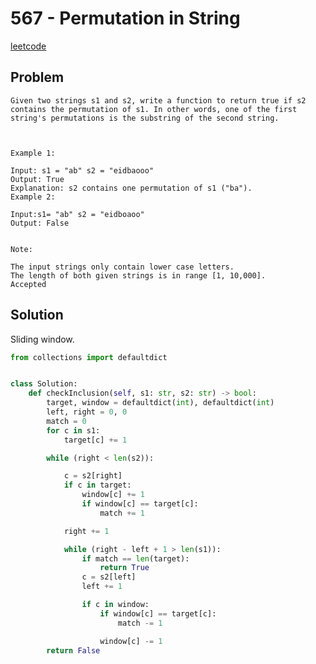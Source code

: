 # 567 - Permutation in String

[leetcode](https://leetcode.com/problems/permutation-in-string/)

## Problem

    Given two strings s1 and s2, write a function to return true if s2 contains the permutation of s1. In other words, one of the first string's permutations is the substring of the second string.
    
     
    
    Example 1:
    
    Input: s1 = "ab" s2 = "eidbaooo"
    Output: True
    Explanation: s2 contains one permutation of s1 ("ba").
    Example 2:
    
    Input:s1= "ab" s2 = "eidboaoo"
    Output: False
     
    
    Note:
    
    The input strings only contain lower case letters.
    The length of both given strings is in range [1, 10,000].
    Accepted

## Solution

Sliding window.

```python
from collections import defaultdict


class Solution:
    def checkInclusion(self, s1: str, s2: str) -> bool:
        target, window = defaultdict(int), defaultdict(int)
        left, right = 0, 0
        match = 0
        for c in s1:
            target[c] += 1

        while (right < len(s2)):

            c = s2[right]
            if c in target:
                window[c] += 1
                if window[c] == target[c]:
                    match += 1

            right += 1

            while (right - left + 1 > len(s1)):
                if match == len(target):
                    return True
                c = s2[left]
                left += 1

                if c in window:
                    if window[c] == target[c]:
                        match -= 1

                    window[c] -= 1
        return False
```
